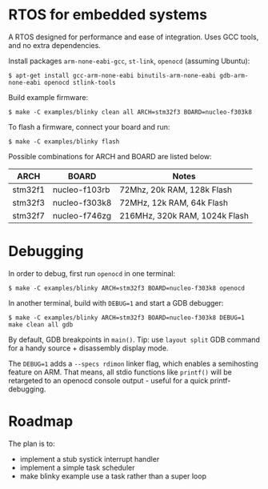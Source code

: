 # RTOS for embedded systems

A RTOS designed for performance and ease of integration. Uses GCC tools,
and no extra dependencies.

Install packages `arm-none-eabi-gcc`, `st-link`, `openocd` (assuming Ubuntu):
  ```console
  $ apt-get install gcc-arm-none-eabi binutils-arm-none-eabi gdb-arm-none-eabi openocd stlink-tools
  ```
Build example firmware:
  ```console
  $ make -C examples/blinky clean all ARCH=stm32f3 BOARD=nucleo-f303k8
  ```
To flash a firmware, connect your board and run:
  ```console
  $ make -C examples/blinky flash
  ```

Possible combinations for ARCH and BOARD are listed below:

| ARCH | BOARD | Notes |
| ---- | ----- | ----- |
| stm32f1 | nucleo-f103rb | 72Mhz, 20k RAM, 128k Flash |
| stm32f3 | nucleo-f303k8 | 72MHz, 12k RAM, 64k Flash |
| stm32f7 | nucleo-f746zg | 216MHz, 320k RAM, 1024k Flash |

# Debugging

In order to debug, first run `openocd` in one terminal:

```console
$ make -C examples/blinky ARCH=stm32f3 BOARD=nucleo-f303k8 openocd
```

In another terminal, build with `DEBUG=1` and start a GDB debugger:

```console
$ make -C examples/blinky ARCH=stm32f3 BOARD=nucleo-f303k8 DEBUG=1 make clean all gdb
```

By default, GDB breakpoints in `main()`. Tip: use `layout split` GDB command
for a handy source + disassembly display mode.

The `DEBUG=1` adds a `--specs rdimon` linker flag, which enables a semihosting
feature on ARM. That means, all stdio functions like `printf()` will be
retargeted to an openocd console output - useful for a quick printf-debugging.

# Roadmap

The plan is to:
- implement a stub systick interrupt handler
- implement a simple task scheduler
- make blinky example use a task rather than a super loop

